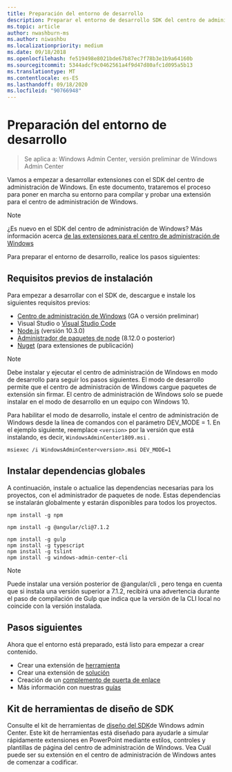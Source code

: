 ```yaml
---
title: Preparación del entorno de desarrollo
description: Preparar el entorno de desarrollo SDK del centro de administración de Windows (proyecto Honolulu)
ms.topic: article
author: nwashburn-ms
ms.author: niwashbu
ms.localizationpriority: medium
ms.date: 09/18/2018
ms.openlocfilehash: fe519498e8021bde67b87ec7f78b3e1b9a64160b
ms.sourcegitcommit: 5344adcf9c0462561a4f9d47d80afc1d095a5b13
ms.translationtype: MT
ms.contentlocale: es-ES
ms.lasthandoff: 09/18/2020
ms.locfileid: "90766948"
---
```

# <a name="prepare-your-development-environment"></a>Preparación del entorno de desarrollo

>Se aplica a: Windows Admin Center, versión preliminar de Windows Admin Center

Vamos a empezar a desarrollar extensiones con el SDK del centro de administración de Windows.  En este documento, trataremos el proceso para poner en marcha su entorno para compilar y probar una extensión para el centro de administración de Windows.

> [!NOTE]
> ¿Es nuevo en el SDK del centro de administración de Windows?  Más información acerca [de las extensiones para el centro de administración de Windows](extensibility-overview.md)

Para preparar el entorno de desarrollo, realice los pasos siguientes:

## <a name="install-prerequisites"></a>Requisitos previos de instalación

Para empezar a desarrollar con el SDK de, descargue e instale los siguientes requisitos previos:

* [Centro de administración de Windows](../overview.md) (GA o versión preliminar)
* Visual Studio o [Visual Studio Code](https://code.visualstudio.com)
* [Node.js](https://nodejs.org/en/download/releases/) (versión 10.3.0)
* [Administrador de paquetes de node](https://npmjs.com/get-npm) (8.12.0 o posterior)
* [Nuget](https://www.nuget.org/downloads) (para extensiones de publicación)

> [!NOTE]
> Debe instalar y ejecutar el centro de administración de Windows en modo de desarrollo para seguir los pasos siguientes. El modo de desarrollo permite que el centro de administración de Windows cargue paquetes de extensión sin firmar. El centro de administración de Windows solo se puede instalar en el modo de desarrollo en un equipo con Windows 10.
>
>  Para habilitar el modo de desarrollo, instale el centro de administración de Windows desde la línea de comandos con el parámetro DEV_MODE = 1. En el ejemplo siguiente, reemplace ```<version>``` por la versión que está instalando, es decir, ```WindowsAdminCenter1809.msi``` .
>
> ```msiexec /i WindowsAdminCenter<version>.msi DEV_MODE=1```

## <a name="install-global-dependencies"></a>Instalar dependencias globales

A continuación, instale o actualice las dependencias necesarias para los proyectos, con el administrador de paquetes de node. Estas dependencias se instalarán globalmente y estarán disponibles para todos los proyectos.

```
npm install -g npm

npm install -g @angular/cli@7.1.2

npm install -g gulp
npm install -g typescript
npm install -g tslint
npm install -g windows-admin-center-cli
```

>[!NOTE]
>Puede instalar una versión posterior de @angular/cli , pero tenga en cuenta que si instala una versión superior a 7.1.2, recibirá una advertencia durante el paso de compilación de Gulp que indica que la versión de la CLI local no coincide con la versión instalada.

## <a name="next-steps"></a>Pasos siguientes

Ahora que el entorno está preparado, está listo para empezar a crear contenido.

- Crear una extensión de [herramienta](develop-tool.md)
- Crear una extensión de [solución](develop-solution.md)
- Creación de un [complemento de puerta de enlace](develop-gateway-plugin.md)
- Más información con nuestras [guías](guides.md)

## <a name="sdk-design-toolkit"></a>Kit de herramientas de diseño de SDK

Consulte el kit de herramientas de [diseño del SDK](https://github.com/Microsoft/windows-admin-center-sdk/blob/master/WindowsAdminCenterDesignToolkit.zip)de Windows admin Center. Este kit de herramientas está diseñado para ayudarle a simular rápidamente extensiones en PowerPoint mediante estilos, controles y plantillas de página del centro de administración de Windows. Vea Cuál puede ser su extensión en el centro de administración de Windows antes de comenzar a codificar.